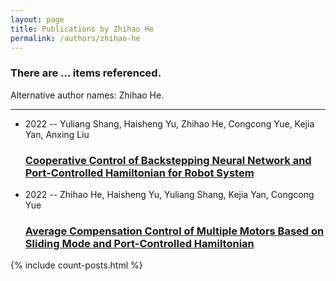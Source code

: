 ```yaml
---
layout: page
title: Publications by Zhihao He
permalink: /authors/zhihao-he
---
```


<h3 id="number-posts">There are ... items referenced.</h3>
<p id='info-authors'>Alternative author names: Zhihao He.</p>
<hr />
<ul class="post-list">
<li><span class='post-meta'>2022 -- Yuliang Shang, Haisheng Yu, Zhihao He, Congcong Yue, Kejia Yan, Anxing Liu</span><h3><a class='post-link' href="{{ site.baseurl }}/cooperative-control-of-backstepping-neural-network-and-port-controlled-hamiltonian-for-robot-system">Cooperative Control of Backstepping Neural Network and Port-Controlled Hamiltonian for Robot System</a></h3></li>
<li><span class='post-meta'>2022 -- Zhihao He, Haisheng Yu, Yuliang Shang, Kejia Yan, Congcong Yue</span><h3><a class='post-link' href="{{ site.baseurl }}/average-compensation-control-of-multiple-motors-based-on-sliding-mode-and-port-controlled-hamiltonian">Average Compensation Control of Multiple Motors Based on Sliding Mode and Port-Controlled Hamiltonian</a></h3></li>

</ul>
{% include count-posts.html %}
